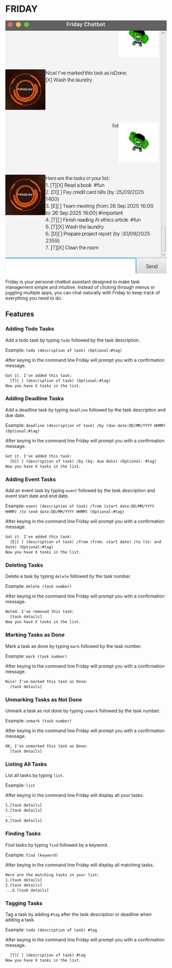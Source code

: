 # FRIDAY
![Screenshot of Friday Chatbot GUI](docs/Ui.png)

Friday is your personal chatbot assistant designed to make task 
management simple and intuitive. Instead of clicking through menus or
juggling multiple apps, you can chat naturally with Friday to keep 
track of everything you need to do.

## Features

### Adding Todo Tasks

Add a todo task by typing `todo` followed by the task description.

Example: `todo (description of task) (Optional:#tag)`

After keying in the command line Friday will prompt you with a confirmation message.

```
Got it. I've added this task:
  [T][ ] (description of task) (Optional:#tag)
Now you have X tasks in the list.
```

### Adding Deadline Tasks

Add a deadline task by typing `deadline` followed by the task description and due date.

Example: `deadline (description of task) /by (due date:DD/MM/YYYY HHMM) (Optional:#tag)`

After keying in the command line Friday will prompt you with a confirmation message.

```
Got it. I've added this task:
  [D][ ] (description of task) /by (by: due date) (Optional: #tag)
Now you have X tasks in the list.
```


### Adding Event Tasks

Add an event task by typing `event` followed by the task description
and event start date and end date.

Example: `event (description of task) /from (start date:DD/MM/YYYY HHMM) /to (end date:DD/MM/YYYY HHMM) (Optional:#tag)`

After keying in the command line Friday will prompt you with a confirmation message.

```
Got it. I've added this task: 
  [E][ ] (description of task) /from (from: start date) /to (to: end date) (Optional:#tag)
Now you have X tasks in the list.
```

### Deleting Tasks

Delete a task by typing `delete` followed by the task number.

Example: `delete (task number)`

After keying in the command line Friday will prompt you with a confirmation message.

```
Noted. I've removed this task:
  [task details]
Now you have X tasks in the list.
```

### Marking Tasks as Done

Mark a task as done by typing `mark` followed by the task number.

Example: `mark (task number)`

After keying in the command line Friday will prompt you with a confirmation message.

```
Nice! I've marked this task as Done:
  [task details]
```

### Unmarking Tasks as Not Done

Unmark a task as not done by typing `unmark` followed by the task number.

Example: `unmark (task number)`

After keying in the command line Friday will prompt you with a confirmation message.

```
OK, I've unmarked this task as Done:
  [task details]
```

### Listing All Tasks

List all tasks by typing `list`.

Example: `list`

After keying in the command line Friday will display all your tasks.

```Here are the tasks in your list:
1.[task details]
2.[task details]
...
X.[task details]
```

### Finding Tasks

Find tasks by typing `find` followed by a keyword.

Example: `find (keyword)`

After keying in the command line Friday will display all matching tasks.

```
Here are the matching tasks in your list:
1.[task details]
2.[task details]
...X.[task details]
```

### Tagging Tasks

Tag a task by adding `#tag` after the task description or deadline when adding a task.

Example: `todo (description of task) #tag`

After keying in the command line Friday will prompt you with a confirmation message.

```Got it. I've added this task:
  [T][ ] (description of task) #tag
Now you have X tasks in the list.
``` 